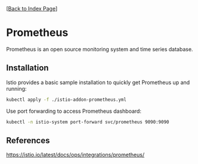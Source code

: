 [[Back to Index Page](../README.md)]

# Prometheus

Prometheus is an open source monitoring system and time series database.

## Installation

Istio provides a basic sample installation to quickly get Prometheus up and running:

```bash
kubectl apply -f ./istio-addon-prometheus.yml
```

Use port forwarding to access Prometheus dashboard:

```bash
kubectl -n istio-system port-forward svc/prometheus 9090:9090
```

## References

https://istio.io/latest/docs/ops/integrations/prometheus/